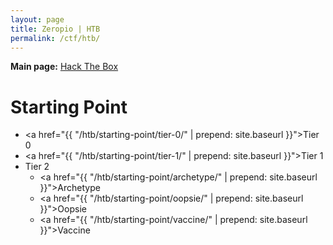 ```yaml
---
layout: page
title: Zeropio | HTB
permalink: /ctf/htb/
---
```


**Main page:** [Hack The Box](https://www.hackthebox.com/)

# Starting Point

- <a href="{{ "/htb/starting-point/tier-0/" | prepend: site.baseurl }}">Tier 0</a>
- <a href="{{ "/htb/starting-point/tier-1/" | prepend: site.baseurl }}">Tier 1</a>
- Tier 2
    - <a href="{{ "/htb/starting-point/archetype/" | prepend: site.baseurl }}">Archetype</a>
    - <a href="{{ "/htb/starting-point/oopsie/" | prepend: site.baseurl }}">Oopsie</a>
    - <a href="{{ "/htb/starting-point/vaccine/" | prepend: site.baseurl }}">Vaccine</a>
